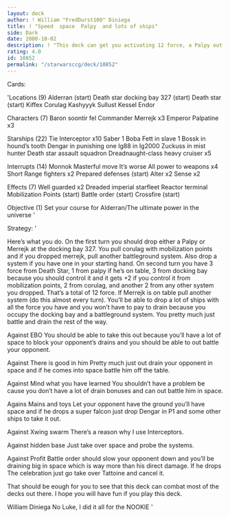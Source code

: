 ```yaml
---
layout: deck
author: ! William "FredDurst100" Diniega
title: ! "Speed  space  Palpy  and lots of ships"
side: Dark
date: 2000-10-02
description: ! "This deck can get you activating 12 force, a Palpy out to alter and sense with, and be able to swarm your opponent with bounty hunters and interceptors on the second turn."
rating: 4.0
id: 10852
permalink: "/starwarsccg/deck/10852"
---
```

Cards: 

'Locations (9)
Alderran (start)
Death star docking bay 327 (start)
Death star (start)
Kiffex
Corulag
Kashyyyk
Sullust
Kessel
Endor

Characters (7)
Baron soontir fel
Commander Merrejk x3
Emperor Palpatine x3

Starships (22)
Tie Interceptor x10
Saber 1
Boba Fett in slave 1
Bossk in hound’s tooth
Dengar in punishing one
Ig88 in Ig2000
Zuckuss in mist hunter
Death star assault squadron
Dreadnaught-class heavy cruiser x5

Interrupts (14)
Monnok
Masterful move
It’s worse
All power to weapons x4
Short Range fighters x2
Prepared defenses (start)
Alter x2
Sense x2

Effects (7)
Well guarded x2
Dreaded imperial starfleet
Reactor terminal
Mobilization Points (start)
Battle order (start)
Crossfire (start)

Objective (1)
Set your course for Alderran/The	ultimate power in the universe
'

Strategy: '

Here’s what you do. On the first turn you should drop either a Palpy or Merrejk at the docking bay 327.  You pull corulag with mobilization points and if you dropped merrejk, pull another battleground system. Also drop a system if you have one in your starting hand.  On second turn you have 3 force from Death Star, 1 from palpy if he’s on table, 3 from docking bay because you should control it and it gets +2 if you control it from mobilization points, 2 from corulag, and another 2 from any other system you dropped.  That’s a total of 12 force. If Merrejk is on table pull another system (do this almost every turn). You’ll be able to drop a lot of ships with all the force you have and you won’t have to pay to drain because you occupy the docking bay and a battleground system. You pretty much just battle and drain the rest of the way.

Against EBO
  You should be able to take this out because you’ll have a lot of space to block your opponent’s drains and you should be able to out battle your opponent.

Against There is good in him
  Pretty much just out drain your opponent in space and if he comes into space battle him off the table.

Against Mind what you have learned
  You shouldn’t have a problem be cause you don’t have a lot of drain bonuses and can out battle him in space.

Agains Mains and toys
  Let your opponent have the ground you’ll have space and if he drops a super falcon just drop Dengar in P1 and some other ships to take it out.

Against Xwing swarm
  There’s a reason why I use Interceptors.

Against hidden base
  Just take over space and probe the systems.

Against Profit
  Battle order should slow your opponent down and you’ll be draining big in space which is way more than his direct damage. If he drops The celebration just go take over Tattoine and cancel it.

That should be eough for you to see that this deck can combat most of the decks out there. I hope you will have fun if you play this deck.

William Diniega
No Luke, I did it all for the NOOKIE '
